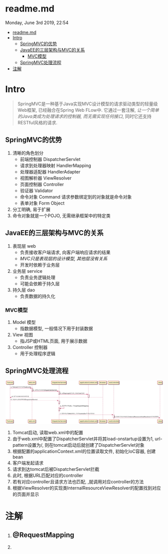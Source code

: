 # readme.md
Monday, June 3rd 2019, 22:54

<!-- @import "[TOC]" {cmd="toc" depthFrom=1 depthTo=6 orderedList=false} -->
<!-- code_chunk_output -->

* [readme.md](#readmemd)
* [Intro](#intro)
	* [SpringMVC的优势](#springmvc的优势)
	* [JavaEE的三层架构与MVC的关系](#javaee的三层架构与mvc的关系)
		* [MVC模型](#mvc模型)
	* [SpringMVC处理流程](#springmvc处理流程)
* [注解](#注解)

<!-- /code_chunk_output -->

# Intro

> SpringMVC是一种基于Java实现MVC设计模型的请求驱动类型的轻量级Web框架, 已经融合在Spring Web FLow中. 它通过一套注解, *让一个简单的Java类成为处理请求的控制器, 而无需实现任何接口*, 同时它还支持RESTful风格的请求.

## SpringMVC的优势

1. 清晰的角色划分
    - 前端控制器 DispatcherServlet
    - 请求到处理器映射 HandlerMapping
    - 处理器适配器 HandlerAdapter
    - 视图解析器 ViewResolver
    - 页面控制器 Controller
    - 验证器 Validator
    - 命令对象 Command 请求参数绑定到的对象就是命令对象
    - 表单对象 Form Object
2. 分工明确, 易于扩展
3. 命令对象就是一个POJO, 无需继承框架中的特定类

## JavaEE的三层架构与MVC的关系

1. 表现层 web
    - 负责接收客户端请求, 向客户端响应请求的结果
    - *MVC只是表现层的设计模型, 其他层没有关系*
    - 开发时依赖于业务层
2. 业务层 service
    - 负责业务逻辑处理
    - 可能会依赖于持久层
3. 持久层 dao
    - 负责数据的持久化

### MVC模型

1. Model 模型
    - 指数据模型, 一般情况下用于封装数据
2. View 视图
    - 指JSP或HTML页面, 用于展示数据
3. Controller 控制器
    - 用于处理程序逻辑

## SpringMVC处理流程

![springmvc处理流程](./assets/springmvc处理流程.png)

1. Tomcat启动, 读取web.xml中的配置
2. 由于web.xml中配置了DispatcherServlet并将其load-onstartup设置为1, url-pattern设置为/, 则在tomcat启动后就创建了DispatcherServlet对象
3. 根据配置的applicationContext.xml的位置读取文件, 初始化IoC容器, 创建bean
4. 客户端发起请求
5. 请求到达tomcat后被DispatcherServlet拦截
6. 此时, 根据URL匹配对应的controller
7. 若有对应controller且请求方法也匹配, ,就调用对应controller的方法
8. 根据ViewResolver的实现类InternalResourceViewResolver的配置找到对应的页面并显示

# 注解

1. @RequestMapping
    -
2.
